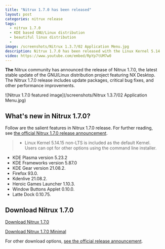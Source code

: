 ```yaml
---
title: "Nitrux 1.7.0 has been released"
layout: post
categories: nitrux release
tags:
  - nitrux 1.7.0
  - KDE based GNU/Linux distribution
  - beautiful linux distribution
  - 
image: /screenshots/Nitrux 1.3.7/02 Application Menu.jpg
description: Nitrux 1.7.0 has been released with the Linux Kernel 5.14.15, performance improvements, critical bug fixes and other updates. Read More.
video: https://www.youtube.com/embed/RpYp7tUM7w0
---
```


**The** Nitrux community has announced the release of Nitrux 1.7.0, the latest stable update of the GNU/Linux distribution project featuring NX Desktop. The Nitrux 1.7.0 release includes update packages, critical bug fixes, and other performance improvements.

![Nitrux 1.7.0 featured image](/screenshots/Nitrux 1.3.7/02 Application Menu.jpg)

## What's new in Nitrux 1.7.0?

Follow are the salient features in Nitrux 1.7.0 release. For further reading, see [the official Nitrux 1.7.0 release announcement](https://nxos.org/changelog/release-announcement-nitrux-1-7-0/#notes).

> - Linux Kernel 5.14.15 non-LTS is included as the default Kernel. Users can opt for other options using the command line installer.
- KDE Plasma version 5.23.2
- KDE Frameworks version 5.87.0
- KDE Gear version 21.08.2.
- Firefox 93.0.
- Kdenlive 21.08.2.
- Heroic Games Launcher 1.10.3.
- Window Buttons Applet 0.10.0.
- Latte Dock 0.10.75.

## Download Nitrux 1.7.0

<a class="download" href="https://nxos.org/download/standard/">Download Nitrux 1.7.0</a>

<a class="download" href="https://nxos.org/download/minimal/">Download Nitrux 1.7.0 Minimal</a>

For other download options, [see the official release announcement](https://nxos.org/changelog/release-announcement-nitrux-1-7-0/#notes).
